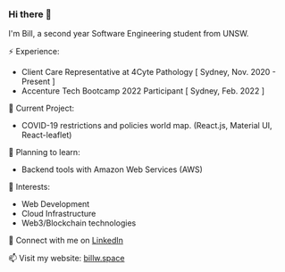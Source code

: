 ### Hi there 👋

I'm Bill, a second year Software Engineering student from UNSW. 

⚡️ Experience:
- Client Care Representative at 4Cyte Pathology \[ Sydney, Nov. 2020 - Present \]
- Accenture Tech Bootcamp 2022 Participant \[ Sydney, Feb. 2022 \]

🔭 Current Project:
- COVID-19 restrictions and policies world map. (React.js, Material UI, React-leaflet)

🤔 Planning to learn:
- Backend tools with Amazon Web Services (AWS) 

🌱 Interests:
- Web Development
- Cloud Infrastructure
- Web3/Blockchain technologies

💬 Connect with me on [LinkedIn](https://www.linkedin.com/in/bill-wong1/)

📫 Visit my website: [billw.space](https://billw.space)

<!-- - 😄 Pronouns: ... -->
<!-- - ⚡ Fun fact: ... -->
<!-- - 👯 I’m looking to collaborate on ... -->


